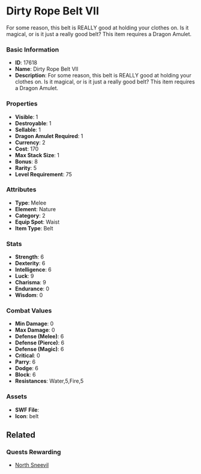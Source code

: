 # Dirty Rope Belt VII

For some reason, this belt is REALLY good at holding your clothes on. Is it magical, or is it just a really good belt? This item requires a Dragon Amulet.

### Basic Information

- **ID**: 17618
- **Name**: Dirty Rope Belt VII
- **Description**: For some reason, this belt is REALLY good at holding your clothes on. Is it magical, or is it just a really good belt? This item requires a Dragon Amulet.

### Properties

- **Visible**: 1
- **Destroyable**: 1
- **Sellable**: 1
- **Dragon Amulet Required**: 1
- **Currency**: 2
- **Cost**: 170
- **Max Stack Size**: 1
- **Bonus**: 8
- **Rarity**: 5
- **Level Requirement**: 75

### Attributes

- **Type**: Melee
- **Element**: Nature
- **Category**: 2
- **Equip Spot**: Waist
- **Item Type**: Belt

### Stats

- **Strength**: 6
- **Dexterity**: 6
- **Intelligence**: 6
- **Luck**: 9
- **Charisma**: 9
- **Endurance**: 0
- **Wisdom**: 0

### Combat Values

- **Min Damage**: 0
- **Max Damage**: 0
- **Defense (Melee)**: 6
- **Defense (Pierce)**: 6
- **Defense (Magic)**: 6
- **Critical**: 0
- **Parry**: 6
- **Dodge**: 6
- **Block**: 6
- **Resistances**: Water,5,Fire,5

### Assets

- **SWF File**: 
- **Icon**: belt

## Related

### Quests Rewarding

- [North Sneevil](../quests/1454-north-sneevil.md)

